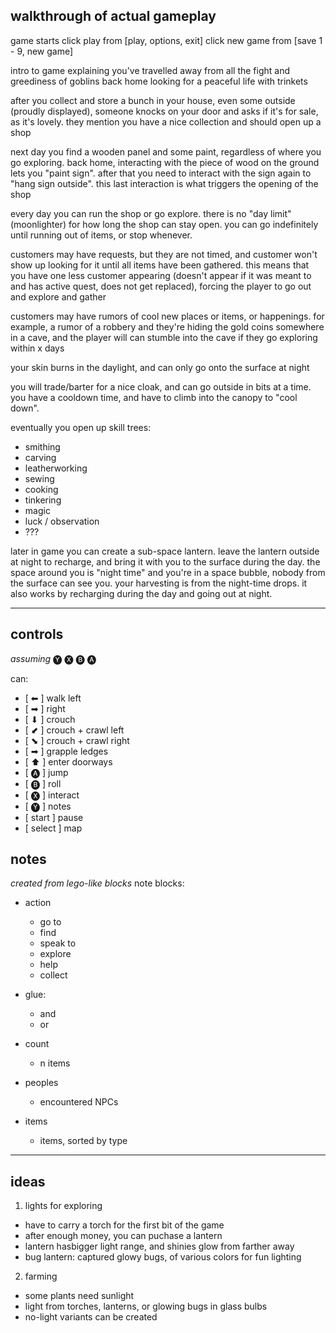 ## walkthrough of actual gameplay
game starts
click play from [play, options, exit]
click new game from [save 1 - 9, new game]

intro to game explaining you've travelled away from all the fight and greediness of goblins back home looking for a peaceful life with trinkets

after you collect and store a bunch in your house, even some outside (proudly displayed), someone knocks on your door and asks if it's for sale, as it's lovely. they mention you have a nice collection and should open up a shop

next day you find a wooden panel and some paint, regardless of where you go exploring. back home, interacting with the piece of wood on the ground lets you "paint sign". after that you need to interact with the sign again to "hang sign outside". this last interaction is what triggers the opening of the shop

every day you can run the shop or go explore. there is no "day limit" (moonlighter) for how long the shop can stay open. you can go indefinitely until running out of items, or stop whenever.

customers may have requests, but they are not timed, and customer won't show up looking for it until all items have been gathered. this means that you have one less customer appearing (doesn't appear if it was meant to and has active quest, does not get replaced), forcing the player to go out and explore and gather

customers may have rumors of cool new places or items, or happenings.
for example, a rumor of a robbery and they're hiding the gold coins somewhere in a cave, and the player will can stumble into the cave if they go exploring within x days

your skin burns in the daylight, and can only go onto the surface at night

you will trade/barter for a nice cloak, and can go outside in bits at a time.
you have a cooldown time, and have to climb into the canopy to "cool down".

eventually you open up skill trees:
  * smithing
  * carving
  * leatherworking
  * sewing
  * cooking
  * tinkering
  * magic
  * luck / observation
  * ???

later in game you can create a sub-space lantern. leave the lantern outside at night to recharge, and bring it with you to the surface during the day. the space around you is "night time" and you're in a space bubble, nobody from the surface can see you. your harvesting is from the night-time drops. it also works by recharging during the day and going out at night.

---

## controls
_assuming_
    🅨
  🅧  🅑
    🅐

can: 
  * [ ⬅ ]      walk left
  * [ ➡ ]      right
  * [ ⬇ ]      crouch
  * [ ⬋ ]      crouch + crawl left
  * [ ⬊ ]      crouch + crawl right
  * [ ➡ ]      grapple ledges
  * [ ⬆ ]      enter doorways 
  * [ 🅐 ]      jump
  * [ 🅑 ]      roll
  * [ 🅧 ]      interact
  * [ 🅨 ]      notes
  * [ start ]   pause
  * [ select ]  map


## notes
_created from lego-like blocks_
note blocks:
  * action
    * go to
    * find
    * speak to
    * explore
    * help
    * collect

  * glue:
    * and
    * or

  * count
    * n items

  * peoples
    * encountered NPCs

  * items
    * items, sorted by type


---

## ideas

1. lights for exploring
  * have to carry a torch for the first bit of the game
  * after enough money, you can puchase a lantern 
  * lantern hasbigger light range, and shinies glow from farther away
  * bug lantern: captured glowy bugs, of various colors for fun lighting

2. farming
  * some plants need sunlight
  * light from torches, lanterns, or glowing bugs in glass bulbs
  * no-light variants can be created
